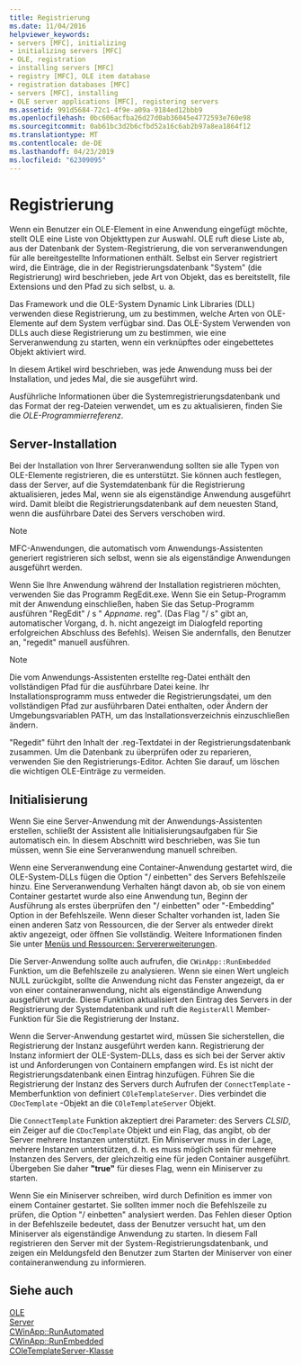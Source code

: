 ```yaml
---
title: Registrierung
ms.date: 11/04/2016
helpviewer_keywords:
- servers [MFC], initializing
- initializing servers [MFC]
- OLE, registration
- installing servers [MFC]
- registry [MFC], OLE item database
- registration databases [MFC]
- servers [MFC], installing
- OLE server applications [MFC], registering servers
ms.assetid: 991d5684-72c1-4f9e-a09a-9184ed12bbb9
ms.openlocfilehash: 0bc606acfba26d27d0ab36045e4772593e760e98
ms.sourcegitcommit: 0ab61bc3d2b6cfbd52a16c6ab2b97a8ea1864f12
ms.translationtype: MT
ms.contentlocale: de-DE
ms.lasthandoff: 04/23/2019
ms.locfileid: "62309095"
---
```

# <a name="registration"></a>Registrierung

Wenn ein Benutzer ein OLE-Element in eine Anwendung eingefügt möchte, stellt OLE eine Liste von Objekttypen zur Auswahl. OLE ruft diese Liste ab, aus der Datenbank der System-Registrierung, die von serveranwendungen für alle bereitgestellte Informationen enthält. Selbst ein Server registriert wird, die Einträge, die in der Registrierungsdatenbank "System" (die Registrierung) wird beschrieben, jede Art von Objekt, das es bereitstellt, file Extensions und den Pfad zu sich selbst, u. a.

Das Framework und die OLE-System Dynamic Link Libraries (DLL) verwenden diese Registrierung, um zu bestimmen, welche Arten von OLE-Elemente auf dem System verfügbar sind. Das OLE-System Verwenden von DLLs auch diese Registrierung um zu bestimmen, wie eine Serveranwendung zu starten, wenn ein verknüpftes oder eingebettetes Objekt aktiviert wird.

In diesem Artikel wird beschrieben, was jede Anwendung muss bei der Installation, und jedes Mal, die sie ausgeführt wird.

Ausführliche Informationen über die Systemregistrierungsdatenbank und das Format der reg-Dateien verwendet, um es zu aktualisieren, finden Sie die *OLE-Programmierreferenz*.

##  <a name="_core_server_installation"></a> Server-Installation

Bei der Installation von Ihrer Serveranwendung sollten sie alle Typen von OLE-Elemente registrieren, die es unterstützt. Sie können auch festlegen, dass der Server, auf die Systemdatenbank für die Registrierung aktualisieren, jedes Mal, wenn sie als eigenständige Anwendung ausgeführt wird. Damit bleibt die Registrierungsdatenbank auf dem neuesten Stand, wenn die ausführbare Datei des Servers verschoben wird.

> [!NOTE]
>  MFC-Anwendungen, die automatisch vom Anwendungs-Assistenten generiert registrieren sich selbst, wenn sie als eigenständige Anwendungen ausgeführt werden.

Wenn Sie Ihre Anwendung während der Installation registrieren möchten, verwenden Sie das Programm RegEdit.exe. Wenn Sie ein Setup-Programm mit der Anwendung einschließen, haben Sie das Setup-Programm ausführen "RegEdit" / s " *Appname*. reg". (Das Flag "/ s" gibt an, automatischer Vorgang, d. h. nicht angezeigt im Dialogfeld reporting erfolgreichen Abschluss des Befehls). Weisen Sie andernfalls, den Benutzer an, "regedit" manuell ausführen.

> [!NOTE]
>  Die vom Anwendungs-Assistenten erstellte reg-Datei enthält den vollständigen Pfad für die ausführbare Datei keine. Ihr Installationsprogramm muss entweder die Registrierungsdatei, um den vollständigen Pfad zur ausführbaren Datei enthalten, oder Ändern der Umgebungsvariablen PATH, um das Installationsverzeichnis einzuschließen ändern.

"Regedit" führt den Inhalt der .reg-Textdatei in der Registrierungsdatenbank zusammen. Um die Datenbank zu überprüfen oder zu reparieren, verwenden Sie den Registrierungs-Editor. Achten Sie darauf, um löschen die wichtigen OLE-Einträge zu vermeiden.

##  <a name="_core_server_initialization"></a> Initialisierung

Wenn Sie eine Server-Anwendung mit der Anwendungs-Assistenten erstellen, schließt der Assistent alle Initialisierungsaufgaben für Sie automatisch ein. In diesem Abschnitt wird beschrieben, was Sie tun müssen, wenn Sie eine Serveranwendung manuell schreiben.

Wenn eine Serveranwendung eine Container-Anwendung gestartet wird, die OLE-System-DLLs fügen die Option "/ einbetten" des Servers Befehlszeile hinzu. Eine Serveranwendung Verhalten hängt davon ab, ob sie von einem Container gestartet wurde also eine Anwendung tun, Beginn der Ausführung als erstes überprüfen den "/ einbetten" oder "-Embedding" Option in der Befehlszeile. Wenn dieser Schalter vorhanden ist, laden Sie einen anderen Satz von Ressourcen, die der Server als entweder direkt aktiv angezeigt, oder öffnen Sie vollständig. Weitere Informationen finden Sie unter [Menüs und Ressourcen: Servererweiterungen](../mfc/menus-and-resources-server-additions.md).

Die Server-Anwendung sollte auch aufrufen, die `CWinApp::RunEmbedded` Funktion, um die Befehlszeile zu analysieren. Wenn sie einen Wert ungleich NULL zurückgibt, sollte die Anwendung nicht das Fenster angezeigt, da er von einer containeranwendung, nicht als eigenständige Anwendung ausgeführt wurde. Diese Funktion aktualisiert den Eintrag des Servers in der Registrierung der Systemdatenbank und ruft die `RegisterAll` Member-Funktion für Sie die Registrierung der Instanz.

Wenn die Server-Anwendung gestartet wird, müssen Sie sicherstellen, die Registrierung der Instanz ausgeführt werden kann. Registrierung der Instanz informiert der OLE-System-DLLs, dass es sich bei der Server aktiv ist und Anforderungen von Containern empfangen wird. Es ist nicht der Registrierungsdatenbank einen Eintrag hinzufügen. Führen Sie die Registrierung der Instanz des Servers durch Aufrufen der `ConnectTemplate` -Memberfunktion von definiert `COleTemplateServer`. Dies verbindet die `CDocTemplate` -Objekt an die `COleTemplateServer` Objekt.

Die `ConnectTemplate` Funktion akzeptiert drei Parameter: des Servers *CLSID*, ein Zeiger auf die `CDocTemplate` Objekt und ein Flag, das angibt, ob der Server mehrere Instanzen unterstützt. Ein Miniserver muss in der Lage, mehrere Instanzen unterstützen, d. h. es muss möglich sein für mehrere Instanzen des Servers, der gleichzeitig eine für jeden Container ausgeführt. Übergeben Sie daher **"true"** für dieses Flag, wenn ein Miniserver zu starten.

Wenn Sie ein Miniserver schreiben, wird durch Definition es immer von einem Container gestartet. Sie sollten immer noch die Befehlszeile zu prüfen, die Option "/ einbetten" analysiert werden. Das Fehlen dieser Option in der Befehlszeile bedeutet, dass der Benutzer versucht hat, um den Miniserver als eigenständige Anwendung zu starten. In diesem Fall registrieren den Server mit der System-Registrierungsdatenbank, und zeigen ein Meldungsfeld den Benutzer zum Starten der Miniserver von einer containeranwendung zu informieren.

## <a name="see-also"></a>Siehe auch

[OLE](../mfc/ole-in-mfc.md)<br/>
[Server](../mfc/servers.md)<br/>
[CWinApp::RunAutomated](../mfc/reference/cwinapp-class.md#runautomated)<br/>
[CWinApp::RunEmbedded](../mfc/reference/cwinapp-class.md#runembedded)<br/>
[COleTemplateServer-Klasse](../mfc/reference/coletemplateserver-class.md)
